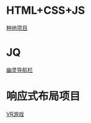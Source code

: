 # HTML+CSS+JS
[种地项目](https://934556826.github.io/cultivation/index.html)
# JQ
[幽灵导航栏](https://934556826.github.io/周六带制作/幽灵导航栏.html)
# 响应式布局项目
[VR游戏](https://934556826.github.io/响应式项目二/index.html)
